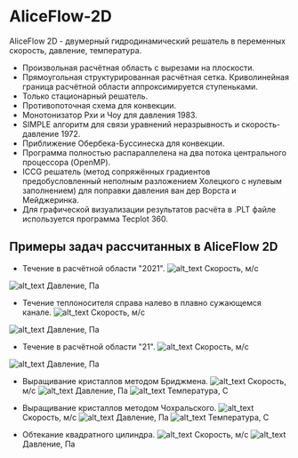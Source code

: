 # AliceFlow-2D

AliceFlow 2D - двумерный гидродинамический решатель в переменных скорость, давление, температура.
* Произвольная расчётная область с вырезами на плоскости.
* Прямоугольная структурированная расчётная сетка. Криволинейная граница расчётной области аппроксимируется ступеньками.
* Только стационарный решатель.
* Противопоточная схема для конвекции. 
* Монотонизатор Рхи и Чоу для давления 1983.
* SIMPLE алгоритм для связи уравнений неразрывность и скорость-давление 1972.
* Приближение Обербека-Буссинеска для конвекции.
* Программа полностью распараллелена на два потока центрального процессора (OpenMP).
* ICCG решатель (метод сопряжённых градиентов предобусловленный неполным разложением Холецкого с нулевым заполнением) для поправки давления ван дер Ворста и Мейджеринка.
* Для графической визуализации результатов расчёта в .PLT файле используется программа Tecplot 360. 


## Примеры задач рассчитанных в AliceFlow 2D
* Течение в расчётной области "2021".
![alt_text](https://github.com/kirill7785/AliceFlow-2D/blob/main/pic/Скорость%202021.jpg)
Cкорость, м/с

![alt_text](https://github.com/kirill7785/AliceFlow-2D/blob/main/pic/Давление%202021.jpg)
Давление, Па

* Течение теплоносителя справа налево в плавно сужающемся канале.
![alt_text](https://raw.githubusercontent.com/kirill7785/AliceFlow-2D/main/pic/Скорость%20в%20сужающемся%20канале.bmp)
Cкорость, м/с

![alt_text](https://raw.githubusercontent.com/kirill7785/AliceFlow-2D/main/pic/Давление%20в%20сужающемся%20канале.bmp)
Давление, Па

* Течение в расчётной области "21".
![alt_text](https://raw.githubusercontent.com/kirill7785/AliceFlow-2D/main/pic/змеевик%20скорость.bmp)
Cкорость, м/с

![alt_text](https://raw.githubusercontent.com/kirill7785/AliceFlow-2D/main/pic/змеевик%20Давление.bmp)
Давление, Па

* Выращивание кристаллов методом Бриджмена.
![alt_text](https://raw.githubusercontent.com/kirill7785/AliceFlow-2D/main/pic/Скорость%20Бриджмен%202.bmp)
Cкорость, м/с
![alt_text](https://raw.githubusercontent.com/kirill7785/AliceFlow-2D/main/pic/Давление%20Бриджмен%202.bmp)
Давление, Па
![alt_text](https://raw.githubusercontent.com/kirill7785/AliceFlow-2D/main/pic/Температура%20Бриджмен%202.bmp)
Температура, С

* Выращивание кристаллов методом Чохральского.
![alt_text](https://raw.githubusercontent.com/kirill7785/AliceFlow-2D/main/pic/Скорость%20Чохральский.bmp)
Cкорость, м/с
![alt_text](https://raw.githubusercontent.com/kirill7785/AliceFlow-2D/main/pic/Давление%20Чохральский.bmp)
Давление, Па
![alt_text](https://raw.githubusercontent.com/kirill7785/AliceFlow-2D/main/pic/Температура%20%20Чохральский.bmp)
Температура, С

* Обтекание квадратного цилиндра.
![alt_text](https://raw.githubusercontent.com/kirill7785/AliceFlow-2D/main/pic/Квадратный%20цилиндр%20RCh%200_0005.bmp)
Cкорость, м/с
![alt_text](https://raw.githubusercontent.com/kirill7785/AliceFlow-2D/main/pic/Давление%20обтекание%20квадрата.bmp)
Давление, Па
